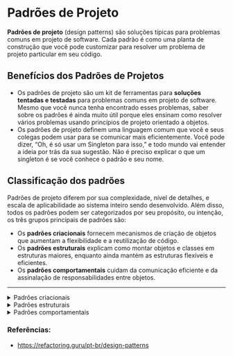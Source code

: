 # Padrões de Projeto

**Padrões de projeto** (design patterns) são soluções típicas para problemas comuns em projeto de software. Cada padrão é como uma planta de construção que você pode customizar para resolver um problema de projeto particular em seu código.

## Benefícios dos Padrões de Projetos

-   Os padrões de projeto são um kit de ferramentas para  **soluções tentadas e testadas**  para problemas comuns em projeto de software. Mesmo que você nunca tenha encontrado esses problemas, saber sobre os padrões é ainda muito útil porque eles ensinam como resolver vários problemas usando princípios de projeto orientado a objetos.
-   Os padrões de projeto definem uma linguagem comum que você e seus colegas podem usar para se comunicar mais eficientemente. Você pode dizer, “Oh, é só usar um Singleton para isso,” e todo mundo vai entender a ideia por trás da sua sugestão. Não é preciso explicar o que um singleton é se você conhece o padrão e seu nome.

## Classificação dos padrões

Padrões de projeto diferem por sua complexidade, nível de detalhes, e escala de aplicabilidade ao sistema inteiro sendo desenvolvido. Além disso, todos os padrões podem ser categorizados por seu propósito, ou intenção, os três grupos principais de padrões são:

-   Os  **padrões criacionais**  fornecem mecanismos de criação de objetos que aumentam a flexibilidade e a reutilização de código.
-   Os  **padrões estruturais**  explicam como montar objetos e classes em estruturas maiores, enquanto ainda mantém as estruturas flexíveis e eficientes.
-   Os  **padrões comportamentais**  cuidam da comunicação eficiente e da assinalação de responsabilidades entre objetos.

----

<details>
  <summary>Padrões criacionais</summary>
  
  # Factory Method
  
  O Factory Method é um padrão criacional de projeto que fornece uma interface para criar objetos em uma superclasse, mas permite que as subclasses alterem o tipo de objetos que serão criados.
  
  ![](https://refactoring.guru/images/patterns/content/factory-method/factory-method-pt-br-2x.png#gh-light-mode-only)

  ## Problema / Motivação

  Imagine que você está criando uma aplicação de gerenciamento de logística. A primeira versão da sua aplicação pode lidar apenas com o transporte de caminhões, portanto a maior parte do seu código fica dentro da classe Caminhão.

Depois de um tempo, sua aplicação se torna bastante popular. Todos os dias você recebe dezenas de solicitações de empresas de transporte marítimo para incorporar a logística marítima na aplicação.
  
  ![](https://refactoring.guru/images/patterns/diagrams/factory-method/problem1-pt-br-2x.png#gh-light-mode-only)
  
  Boa notícia, certo? Mas e o código? Atualmente, a maior parte do seu código é acoplada à classe **Caminhão**. Adicionar **Navio** à aplicação exigiria alterações em toda a base de código. Além disso, se mais tarde você decidir adicionar outro tipo de transporte à aplicação, provavelmente precisará fazer todas essas alterações novamente.

Como resultado, você terá um código bastante sujo, repleto de condicionais que alteram o comportamento da aplicação, dependendo da classe de objetos de transporte.

  ## Solução

  O padrão Factory Method sugere que você substitua chamadas diretas de construção de objetos por chamadas para um método **fábrica** especial, os objetos retornados desse método  geralmente são chamados de **produtos**.
  Com isso, podemos sobrescrever o método fábrica em uma subclasse e alterar a classe de produtos que estão sendo criados pelo método. Porém, há uma pequena limitação: as subclasses só podem retornar tipos diferentes de produtos se esses produtos tiverem uma classe ou interface base em comum. Além disso, o método fábrica na classe base deve ter seu tipo de retorno declarado como essa interface.

  ![](https://refactoring.guru/images/patterns/diagrams/factory-method/structure.png)

  O código que usa o método fábrica (geralmente chamado de código cliente) não vê diferença entre os produtos reais retornados por várias subclasses. O cliente trata todos os produtos como um Transporte abstrato. O cliente sabe que todos os objetos de transporte devem ter o método entregar, mas como exatamente ele funciona não é importante para o cliente.

  ## Quando devemos aplicar?

  - O Factory Method deve ser usado quando não se sabe a priori os tipos e dependências exatas dos objetos com os quais seu código deve funcionar.

  - Também é indicado usar o Factory Method quando desejar fornecer aos usuários da sua biblioteca ou framework uma maneira de estender seus componentes internos.

  - Busca de uma melhor qualidade de código. 
  
</details>

<details>
  <summary>Padrões estruturais</summary>

  ## Solução

  Ele é um objeto especial que converte a interface de um objeto para que outro objeto possa entendê-lo.

  1) O adaptador obtém uma interface, compatível com um dos objetos existentes.
  2) Usando essa interface, o objeto existente pode chamar os métodos do adaptador com segurança.
  3) Ao receber a chamada, o adaptador passa o pedido para o segundo objeto, mas em um formato e ordem que o segundo objeto espera.

  ![](https://refactoring.guru/images/patterns/diagrams/adapter/solution-pt-br.png?id=ffe986cb8e979f54610072f35928d04e)

  Exemplo para compreender melhor o Adapter

  ![](https://refactoring.guru/images/patterns/content/adapter/adapter-comic-1-pt-br.png?id=a33f9306db5a3932525827fe93a9676a)

</details>

<details>
  <summary>Padrões comportamentais</summary>
  
</details>


### Referências:

- https://refactoring.guru/pt-br/design-patterns

